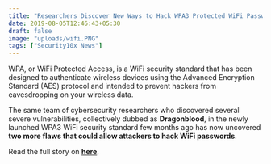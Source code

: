 ```yaml
---
title: "Researchers Discover New Ways to Hack WPA3 Protected WiFi Passwords"
date: 2019-08-05T12:46:43+05:30
draft: false
image: "uploads/wifi.PNG"
tags: ["Security10x News"]
---
```


WPA, or WiFi Protected Access, is a WiFi security standard that has been designed to authenticate wireless devices using the Advanced Encryption Standard (AES) protocol and intended to prevent hackers from eavesdropping on your wireless data.

The same team of cybersecurity researchers who discovered several severe vulnerabilities, collectively dubbed as **Dragonblood**, in the newly launched WPA3 WiFi security standard few months ago has now uncovered **two more flaws that could allow attackers to hack WiFi passwords**.

Read the full story on **[here](https://wpa3.mathyvanhoef.com/#new)**.

